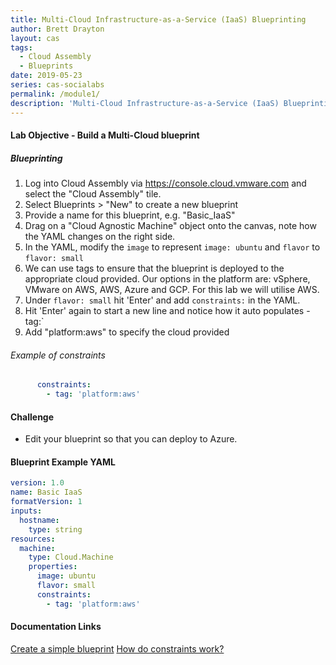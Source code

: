 ```yaml
---
title: Multi-Cloud Infrastructure-as-a-Service (IaaS) Blueprinting
author: Brett Drayton
layout: cas
tags:
  - Cloud Assembly
  - Blueprints
date: 2019-05-23
series: cas-socialabs
permalink: /module1/
description: 'Multi-Cloud Infrastructure-as-a-Service (IaaS) Blueprinting'
---
```


#### Lab Objective - Build a Multi-Cloud blueprint

##### Blueprinting
1.  Log into Cloud Assembly via <https://console.cloud.vmware.com> and select the "Cloud Assembly" tile.
2.  Select Blueprints > "New" to create a new blueprint
3.  Provide a name for this blueprint, e.g. "Basic_IaaS"
4.  Drag on a "Cloud Agnostic Machine" object onto the canvas, note how the YAML changes on the right side.
5.  In the YAML, modify the `image` to represent `image: ubuntu` and `flavor` to `flavor: small`
6.  We can use tags to ensure that the blueprint is deployed to the appropriate cloud provided. Our options in the platform are: vSphere, VMware on AWS, AWS, Azure and GCP. For this lab we will utilise AWS.
7.  Under `flavor: small` hit 'Enter' and add `constraints:` in the YAML.
8.  Hit 'Enter' again to start a new line and notice how it auto populates - tag:`
9.  Add "platform:aws" to specify the cloud provided

###### Example of constraints
````yaml
      constraints:
        - tag: 'platform:aws'
````

#### Challenge
-   Edit your blueprint so that you can deploy to Azure.

#### Blueprint Example YAML
```yaml
version: 1.0
name: Basic IaaS
formatVersion: 1
inputs:
  hostname:
    type: string
resources:
  machine:
    type: Cloud.Machine
    properties:
      image: ubuntu
      flavor: small
      constraints:
        - tag: 'platform:aws'
```

#### Documentation Links
[Create a simple blueprint](https://docs.vmware.com/en/VMware-Cloud-Assembly/services/Using-and-Managing/GUID-1EE72CCE-A871-4E63-88E5-30C12246BBBF.html)
[How do constraints work?](https://docs.vmware.com/en/VMware-Cloud-Assembly/services/Using-and-Managing/GUID-C8C335F4-9623-401C-825E-6F5B2B3C6507.html)
